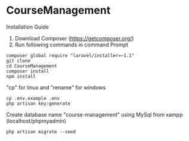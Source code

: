 # CourseManagement
Installation Guide
1. Download Composer (https://getcomposer.org/)
2. Run following commands in command Prompt
```
composer global require "laravel/installer=~1.1"
git clone 
cd CourseManagement
composer install
npm install

```
"cp" for linux and "rename" for windows

```
cp .env.example .env
php artisan key:generate
```
Create database name "course-management" using MySql from xampp (localhost/phpmyadmin)

```
php artisan migrate --seed
```

